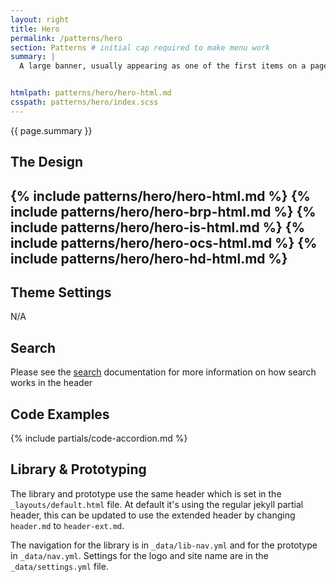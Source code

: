 ```yaml
---
layout: right
title: Hero
permalink: /patterns/hero
section: Patterns # initial cap required to make menu work
summary: |
  A large banner, usually appearing as one of the first items on a page; it often contains a full-width image.


htmlpath: patterns/hero/hero-html.md
csspath: patterns/hero/index.scss
---
```


{{ page.summary }}

## The Design
{% include patterns/hero/hero-html.md %}
{% include patterns/hero/hero-brp-html.md %}
{% include patterns/hero/hero-is-html.md %}
{% include patterns/hero/hero-ocs-html.md %}
{% include patterns/hero/hero-hd-html.md %}
--- 

## Theme Settings
N/A


## Search
Please see the [search](/patterns/search) documentation for more information on how search works in the header

## Code Examples
{% include partials/code-accordion.md %}

## Library & Prototyping
The library and prototype use the same header which is set in the `_layouts/default.html` file. At default it's using the regular jekyll partial header, this can be updated to use the extended header by changing `header.md` to `header-ext.md`.

The navigation for the library is in `_data/lib-nav.yml` and for the prototype in `_data/nav.yml`. Settings for the logo and site name are in the `_data/settings.yml` file.